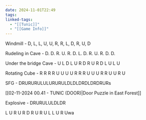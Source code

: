 ```yaml
---
date: 2024-11-01T22:49
tags: 
linked-tags:
  - "[[Tunic]]"
  - "[[Game Info]]"
---
```

Windmill - D, L, L, U, U, R, R, L, D, R, U, D

Rudeling in Cave - D. D. R. U. R. D. L. D. R. U. R. D. D.


Under the bridge Cave - U L D L U R D R U R D L U L U

Rotating Cube - R R R R U U U U R R R U U U R R U U R U

SFG - DRURURULULURURULDLDLDRDLDRDRURs

[[02-11-2024 00.41 - TUNIC (DOOR)|Door Puzzle in East Forest]]

Explosive - DRURULULDLDR

L U R U R D R U R U L L U R Uwa